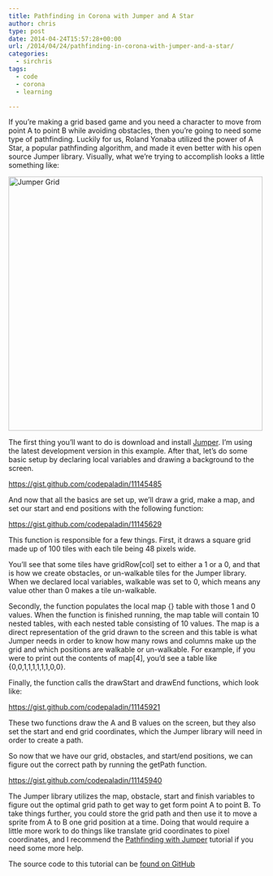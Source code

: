 ```yaml
---
title: Pathfinding in Corona with Jumper and A Star
author: chris
type: post
date: 2014-04-24T15:57:28+00:00
url: /2014/04/24/pathfinding-in-corona-with-jumper-and-a-star/
categories:
  - sirchris
tags:
  - code
  - corona
  - learning

---
```

If you&#8217;re making a grid based game and you need a character to move from point A to point B while avoiding obstacles, then you&#8217;re going to need some type of pathfinding. Luckily for us, Roland Yonaba utilized the power of A Star, a popular pathfinding algorithm, and made it even better with his open source Jumper library. Visually, what we&#8217;re trying to accomplish looks a little something like:
<!--more-->

<div class="inlineimg">
  <img class="alignnone size-full wp-image-371" src="http://localhost:8888/wp-content/uploads/2014/04/Jumper-Grid1-1.png" alt="Jumper Grid" width="500" height="499" srcset="http://localhost:8888/wp-content/uploads/2014/04/Jumper-Grid1-1.png 500w, http://localhost:8888/wp-content/uploads/2014/04/Jumper-Grid1-1-150x150.png 150w, http://localhost:8888/wp-content/uploads/2014/04/Jumper-Grid1-1-300x300.png 300w, http://localhost:8888/wp-content/uploads/2014/04/Jumper-Grid1-1-100x100.png 100w" sizes="(max-width: 500px) 100vw, 500px" />
</div>

The first thing you&#8217;ll want to do is download and install [Jumper][1]. I&#8217;m using the latest development version in this example. After that, let&#8217;s do some basic setup by declaring local variables and drawing a background to the screen.

https://gist.github.com/codepaladin/11145485

And now that all the basics are set up, we&#8217;ll draw a grid, make a map, and set our start and end positions with the following function:

https://gist.github.com/codepaladin/11145629

This function is responsible for a few things. First, it draws a square grid made up of 100 tiles with each tile being 48 pixels wide.

You&#8217;ll see that some tiles have gridRow[col] set to either a 1 or a 0, and that is how we create obstacles, or un-walkable tiles for the Jumper library. When we declared local variables, walkable was set to 0, which means any value other than 0 makes a tile un-walkable.

Secondly, the function populates the local map {} table with those 1 and 0 values. When the function is finished running, the map table will contain 10 nested tables, with each nested table consisting of 10 values. The map is a direct representation of the grid drawn to the screen and this table is what Jumper needs in order to know how many rows and columns make up the grid and which positions are walkable or un-walkable. For example, if you were to print out the contents of map[4], you&#8217;d see a table like {0,0,1,1,1,1,1,1,0,0}.

Finally, the function calls the drawStart and drawEnd functions, which look like:

https://gist.github.com/codepaladin/11145921

These two functions draw the A and B values on the screen, but they also set the start and end grid coordinates, which the Jumper library will need in order to create a path.

So now that we have our grid, obstacles, and start/end positions, we can figure out the correct path by running the getPath function.

https://gist.github.com/codepaladin/11145940

The Jumper library utilizes the map, obstacle, start and finish variables to figure out the optimal grid path to get way to get form point A to point B. To take things further, you could store the grid path and then use it to move a sprite from A to B one grid position at a time. Doing that would require a little more work to do things like translate grid coordinates to pixel coordinates, and I recommend the [Pathfinding with Jumper][2] tutorial if you need some more help.

The source code to this tutorial can be [found on GitHub][3]

 [1]: https://github.com/Yonaba/Jumper
 [2]: http://masteringcoronasdk.com/jumper-pathfinding-tutorial-a/
 [3]: https://github.com/codepaladin/Jumper-Tutorial